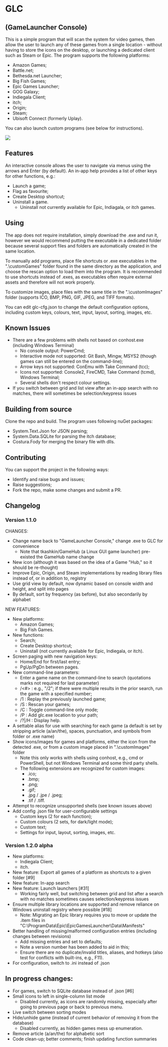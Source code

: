 # GLC
## (GameLauncher Console)

This is a simple program that will scan the system for video games, then allow the user to launch any of these games from a single location - without having to store the icons on the desktop, or launching a dedicated client such as Steam or Epic. The program supports the following platforms:
- Amazon Games;
- Battle.net;
- Bethesda.net Launcher;
- Big Fish Games;
- Epic Games Launcher;
- GOG Galaxy;
- Indiegala Client;
- itch;
- Origin;
- Steam;
- Ubisoft Connect (formerly Uplay).

You can also launch custom programs (see below for instructions).

![](GLConsole.gif)

## Features

An interactive console allows the user to navigate via menus using the arrows and Enter (by default). An in-app help provides a list of other keys for other functions, e.g.:
- Launch a game;
- Flag as favourite;
- Create Desktop shortcut;
- Uninstall a game.
  - Uninstall not currently available for Epic, Indiagala, or itch games.

## Using
The app does not require installation, simply download the .exe and run it, however we would recommend putting the executable in a dedicated folder because several support files and folders are automatically created in the same location.

To manually add programs, place file shortcuts or .exe executables in the ".\customGames" folder found in the same directory as the application, and choose the rescan option to load them into the program. It is recommended to use shortcuts instead of .exes, as executables often require external assets and therefore will not work properly.

To customize images, place files with the same title in the ".\customImages" folder (supports ICO, BMP, PNG, GIF, JPEG, and TIFF formats).

You can edit glc-cfg.json to change the default configuration options, including custom keys, colours, text, input, layout, sorting, images, etc.

## Known Issues
- There are a few problems with shells not based on conhost.exe (including Windows Terminal)
   - No console output: PowerCmd;
   - Interactive mode not supported: Git Bash, Mingw, MSYS2 (though games can still be entered on the command-line);
   - Arrow keys not supported: ConEmu with Take Command (tcc);
   - Icons not supported: Console2, FireCMD, Take Command (tcmd), Windows Terminal;
   - Several shells don't respect colour settings.
- If you switch between grid and list view after an in-app search with no matches, there will sometimes be selection/keypress issues

## Building from source
Clone the repo and build. The program uses following nuGet packages:
- System.Text.Json for JSON parsing;
- System.Data.SQLite for parsing the itch database;
- Costura.Fody for merging the binary file with dlls.

## Contributing
You can support the project in the following ways:
- Identify and raise bugs and issues;
- Raise suggestions;
- Fork the repo, make some changes and submit a PR.

## Changelog
### Version 1.1.0
CHANGES:
- Change name back to "GameLauncher Console," change .exe to GLC for convenience
  - Note that tkashkin/GameHub (a Linux GUI game launcher) pre-existed the GameHub name change
- New icon (although it was based on the idea of a Game "Hub," so it should be re-thought)
- Improve Epic, Origin, and Steam implementations by reading library files instead of, or in addition to, registry
- Use grid view by default, now dynamic based on console width and height, and split into pages
- By default, sort by frequency (as before), but also secondarily by alphabet

NEW FEATURES:
- New platforms:
  - Amazon Games;
  - Big Fish Games.
- New functions:
  - Search;
  - Create Desktop shortcut;
  - Uninstall (not currently available for Epic, Indiegala, or itch).
- Screen paging with new navigation keys:
  - Home/End for first/last entry;
  - PgUp/PgDn between pages.
- New command-line parameters:
  - Enter a game name on the command-line to search (quotations marks not required for last parameter)
  -  /<#>  : e.g., "/2"; if there were multiple results in the prior search, run the game with a specified number;
  -  /1    : Replay the previously launched game;
  -  /S    : Rescan your games;
  -  /C    : Toggle command-line only mode;
  -  /P    : Add glc.exe location to your path;
  -  /?|/H : Display help.
- A settable alias for use with searching for each game (a default is set by stripping article (a/an/the), spaces, punctuation, and symbols from folder or .exe name)
- Show icons/images for games and platforms, either the icon from the detected .exe, or from a custom image placed in ".\customImages" folder
  - Note this only works with shells using conhost, e.g., cmd or PowerShell, but not Windows Terminal and some third party shells.
  - The following extensions are recognized for custom images:
    - .ico;
    - .bmp;
    - .png;
    - .gif;
    - .jpg / .jpe / .jpeg;
    - .tif / .tiff.
- Attempt to recognize unsupported shells (see known issues above)
- Add config .json file for user-configurable settings
  - Custom keys (2 for each function);
  - Custom colours (2 sets, for dark/light mode);
  - Custom text;
  - Settings for input, layout, sorting, images, etc.

### Version 1.2.0 alpha
- New platforms:
  - Indiegala Client;
  - itch.
- New feature: Export all games of a platform as shortcuts to a given folder [#9]
- New feature: In-app search
- New feature: Launch launchers [#31]
  - Working fairly well, but switching between grid and list after a search with no matches sometimes causes selection/keypress issues
- Ensure multiple library locations are supported and remove reliance on Windows uninstall registry where possible [#18]
  - Note: Migrating an Epic library requires you to move or update the .item files in "C:\ProgramData\Epic\EpicGamesLauncher\Data\Manifests"
- Better handling of missing/malformed configuration entries (including changes between revisions)
  - Add missing entries and set to defaults;
  - Note a version number has been added to aid in this;
  - Ensure there are no duplicate/invalid titles, aliases, and hotkeys (also test for conflicts with built-ins, e.g., F11).
- For configuration, switch to .ini instead of .json

## In progress changes:
- For games, switch to SQLite database instead of .json [#6]
- Small icons to left in single-column list mode
  - Disabled currently, as icons are randomly missing, especially after going to previous page or back to previous menu.
- Live switch between sorting modes
- Hide/unhide game (instead of current behavior of removing it from the database)
  - Disabled currently, as hidden games mess up enumeration.
- Remove article (a/an/the) for alphabetic sort
- Code clean-up; better comments; finish updating function summaries